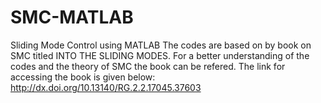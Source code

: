 # SMC-MATLAB
Sliding Mode Control using MATLAB
The codes are based on by book on SMC titled INTO THE SLIDING MODES. 
For a better understanding of the codes and the theory of SMC the book can be refered. 
The link for accessing the book is given below:
http://dx.doi.org/10.13140/RG.2.2.17045.37603
